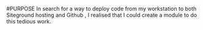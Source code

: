 #PURPOSE
In search for a way to deploy code from my workstation to both Siteground hosting and Github , I realised that I could create a module to do this tedious work.
